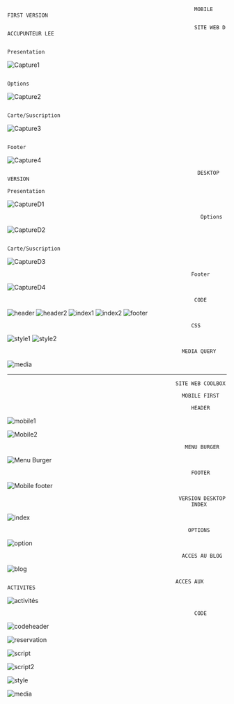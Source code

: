                                                                 MOBILE FIRST VERSION 
                                                                
                                                                SITE WEB D ACCUPUNTEUR LEE
                                                                
                                                                   Presentation
![Capture1](https://user-images.githubusercontent.com/99449649/174932371-03f7a382-6fb9-4a38-8a5b-747a59e3e70c.JPG)

                                                                    Options
                                                                    
![Capture2](https://user-images.githubusercontent.com/99449649/174932871-9a836fea-591c-490f-bda1-fb5de46ef32d.JPG)

                                                                     Carte/Suscription
                                                                     
![Capture3](https://user-images.githubusercontent.com/99449649/174932872-403a21fe-89a8-457b-a9d9-c02c964d7cfb.JPG)

                                                                     Footer
                                                                    
![Capture4](https://user-images.githubusercontent.com/99449649/174932876-2fa04e41-160b-4b38-99c3-7e51b0627105.JPG)

                                                                 DESKTOP VERSION
                                                                 Presentation
![CaptureD1](https://user-images.githubusercontent.com/99449649/174933229-72c1f488-07c5-4d51-b421-ae04d553ca3c.JPG)


                                                                  Options
                                                                  
![CaptureD2](https://user-images.githubusercontent.com/99449649/174933233-cd86bdb5-01c9-45f9-80c7-c0e0facd16f8.JPG)
                                                              
                                                              Carte/Suscription
                                                              
![CaptureD3](https://user-images.githubusercontent.com/99449649/174933235-8b46b683-5b9f-47f5-8cc5-7852f0b43501.JPG)

                                                               Footer
                                                               
![CaptureD4](https://user-images.githubusercontent.com/99449649/174933237-ff910ca3-6ee9-42d8-b3d4-5d8b222ca8da.JPG)

                                                                CODE

![header](https://user-images.githubusercontent.com/99449649/215290061-ce5ab0b7-0a64-4b6a-ad08-7508a0fd3710.JPG)
![header2](https://user-images.githubusercontent.com/99449649/215290159-1ac18f5c-1635-42f9-9001-dde94cf55a7c.JPG)
![index1](https://user-images.githubusercontent.com/99449649/215290200-1228ce51-049a-47ea-a1c4-73ae6dfbe785.JPG)
![index2](https://user-images.githubusercontent.com/99449649/215290203-b61d418c-3b8d-4ad9-a2a6-d6afcc667baa.JPG)
![footer](https://user-images.githubusercontent.com/99449649/215290212-dbf7d63c-1e43-4e57-a377-4cf29a78ab02.JPG)
                                                               
                                                               CSS
![style1](https://user-images.githubusercontent.com/99449649/215290443-d55b2b29-e87a-4c9a-b30b-9a6d5c37e3fb.JPG)
![style2](https://user-images.githubusercontent.com/99449649/215290448-45a24c9f-6beb-4178-afe8-f4dd37810600.JPG)

                                                            MEDIA QUERY
![media](https://user-images.githubusercontent.com/99449649/215352211-bf0d57ff-27b9-4ade-90e5-f17aed47d9bd.JPG)



*********************************************************************************************************************************

                                                          SITE WEB COOLBOX
                                                          
                                                            MOBILE FIRST
                                                            
                                                               HEADER
                                                               
 ![mobile1](https://user-images.githubusercontent.com/99449649/216162915-d73fcadc-612e-497c-928c-506a2fc3df36.JPG)
 
 
 
 ![Mobile2](https://user-images.githubusercontent.com/99449649/216162984-22f3ee89-9a78-48b2-b4c0-3f0eb0b826dc.JPG)
 
                                                             MENU BURGER
 
 ![Menu Burger](https://user-images.githubusercontent.com/99449649/216163021-56be0227-d400-4d1f-b7b0-feee5beb668c.JPG)
                            
                                                               FOOTER
                                                             
 ![Mobile footer](https://user-images.githubusercontent.com/99449649/216163044-613bc6ab-6b48-4a36-b677-0d6e6cbfceba.JPG)
 
                                                           VERSION DESKTOP
                                                               INDEX
                                                           
 ![index](https://user-images.githubusercontent.com/99449649/216163234-6357af39-ce8e-4f91-ad91-6294a67b62d6.JPG)
                                                                 
                                                              OPTIONS
 
 ![option](https://user-images.githubusercontent.com/99449649/216163311-d40244b2-970e-4969-8228-13d6d6ded761.JPG)
 
                                                            ACCES AU BLOG
                                                            
 ![blog](https://user-images.githubusercontent.com/99449649/216163342-666ea2fa-48c0-424a-9fb0-9788ad2fa375.JPG)
                                                            
                                                          ACCES AUX ACTIVITES
 
 ![activités](https://user-images.githubusercontent.com/99449649/216163434-ed5e3be8-84f7-4d4d-b0bf-700c61f44f34.JPG)
 
                                                                CODE
                                                             
                                                             
![codeheader](https://user-images.githubusercontent.com/99449649/216163521-f838efdd-c851-4e2e-b590-c1ff81368fe3.JPG)

![reservation](https://user-images.githubusercontent.com/99449649/216163570-64b12c45-4131-4667-afc8-67dc243e19b7.JPG)

![script](https://user-images.githubusercontent.com/99449649/216163716-3aa680b4-c499-46e7-a498-04b5895720a0.JPG)

![script2](https://user-images.githubusercontent.com/99449649/216163718-791ae679-ccb1-49ba-b853-6bb7449ca3a2.JPG)

![style](https://user-images.githubusercontent.com/99449649/216163755-5222f47e-58a3-4c61-9d4e-765195e446b5.JPG)

![media](https://user-images.githubusercontent.com/99449649/216163569-8e255a3b-e44d-41c0-bffc-0beff5c4b986.JPG)

